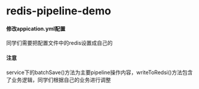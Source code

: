 # redis-pipeline-demo

#### 修改appication.yml配置

同学们需要把配置文件中的redis设置成自己的
   
#### 注意
service下的batchSave()方法为主要pipeline操作内容，writeToRedsi()方法包含了业务逻辑，同学们根据自己的业务进行调整